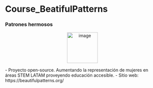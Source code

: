 # Course_BeatifulPatterns

### Patrones hermosos
<p align="center">
<img width="100" alt="image" src="https://user-images.githubusercontent.com/89166148/170891688-e915c1f3-afb9-4700-bb6d-1aa366994a13.png">
</p>
- Proyecto open-source. Aumentando la representación de mujeres en áreas STEM LATAM proveyendo educación accesible.
- Sitio web: https://beautifulpatterns.org/
